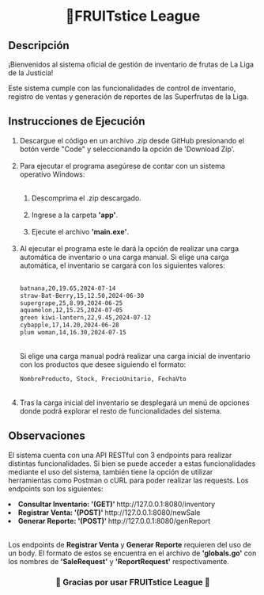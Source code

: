 <h1 align="center">🍓<span color="#bf2136">FRUIT</span>stice League </h1>

<h2>Descripción</h2>
<p>¡Bienvenidos al sistema oficial de gestión de inventario de frutas de La Liga de la Justicia!</p>
<p>Este sistema cumple con las funcionalidades de control de inventario, registro de ventas y generación de reportes de las Superfrutas de la Liga.</p>

<h2>Instrucciones de Ejecución</h2>
<ol>
  <li>Descargue el código en un archivo .zip desde GitHub presionando el botón verde "Code" y seleccionando la opción de 'Download Zip'.</li>
  <br>
  <li>Para ejecutar el programa asegúrese de contar con un sistema operativo Windows:</li>
  <br>
  <ol>
    <li>Descomprima el .zip descargado.</li>
    <br>
    <li>Ingrese a la carpeta <strong>'app'</strong>.</li>
    <br>
    <li>Ejecute el archivo <strong>'main.exe'</strong>.</li>
  </ol>
  <br>
  <li>Al ejecutar el programa este le dará la opción de realizar una carga automática de inventario o una carga manual. Si elige una carga automática, el inventario se cargará con los siguientes valores:</li>
  <br>
    
  ```bash
  batnana,20,19.65,2024-07-14
  straw-Bat-Berry,15,12.50,2024-06-30
  supergrape,25,8.99,2024-06-25
  aquamelon,12,15.25,2024-07-05
  green kiwi-lantern,22,9.45,2024-07-12
  cybapple,17,14.20,2024-06-28
  plum woman,14,16.30,2024-07-15
  ```
  <br>
  Si elige una carga manual podrá realizar una carga inicial de inventario con los productos que desee siguiendo el formato:
  <br>

  ```bash
  NombreProducto, Stock, PrecioUnitario, FechaVto
  ```
  <br>
  <li>Tras la carga inicial del inventario se desplegará un menú de opciones donde podrá explorar el resto de funcionalidades del sistema.</li>
</ol>

<h2>Observaciones</h2>
<p>El sistema cuenta con una API RESTful con 3 endpoints para realizar distintas funcionalidades. Si bien se puede acceder a estas funcionalidades mediante el uso del sistema, también tiene la opción de utilizar herramientas como Postman o cURL para poder realizar las requests. Los endpoints son los siguientes:</p>

<li><strong>Consultar Inventario: '(GET)' </strong><link>http://127.0.0.1:8080/inventory</link></li>
<li><strong>Registrar Venta: '(POST)' </strong><link>http://127.0.0.1:8080/newSale</link></li>
<li><strong>Generar Reporte: '(POST)' </strong><link>http://127.0.0.1:8080/genReport</link></li>
<br>
<p>Los endpoints de <strong>Registrar Venta</strong> y <strong>Generar Reporte</strong> requieren del uso de un body. El formato de estos se encuentra en el archivo de <strong>'globals.go'</strong> con los nombres de <strong>'SaleRequest'</strong> y <strong>'ReportRequest'</strong> respectivamente.</p>

<h3 align="center"> 🥝 Gracias por usar FRUITstice League 🥝</h3>
